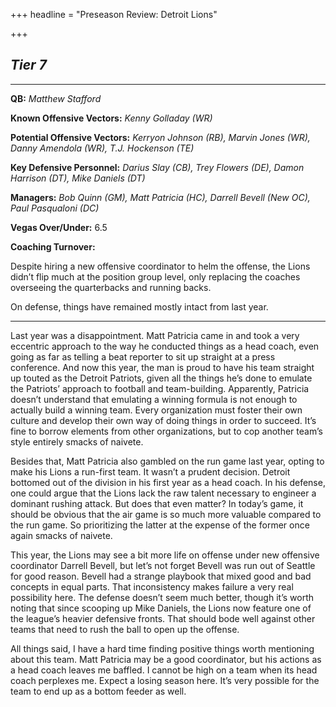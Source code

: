 +++
headline = "Preseason Review: Detroit Lions"

+++
## **_Tier 7_**

***

**QB:** _Matthew Stafford_

**Known Offensive Vectors:** _Kenny Golladay (WR)_

**Potential Offensive Vectors:** _Kerryon Johnson (RB), Marvin Jones (WR), Danny Amendola (WR), T.J. Hockenson (TE)_

**Key Defensive Personnel:** _Darius Slay (CB), Trey Flowers (DE), Damon Harrison (DT), Mike Daniels (DT)_

**Managers:** _Bob Quinn (GM), Matt Patricia (HC), Darrell Bevell (New OC), Paul Pasqualoni (DC)_

**Vegas Over/Under:** 6.5

**Coaching Turnover:**

Despite hiring a new offensive coordinator to helm the offense, the Lions didn’t flip much at the position group level, only replacing the coaches overseeing the quarterbacks and running backs.

On defense, things have remained mostly intact from last year.

***

Last year was a disappointment. Matt Patricia came in and took a very eccentric approach to the way he conducted things as a head coach, even going as far as telling a beat reporter to sit up straight at a press conference. And now this year, the man is proud to have his team straight up touted as the Detroit Patriots, given all the things he’s done to emulate the Patriots’ approach to football and team-building. Apparently, Patricia doesn’t understand that emulating a winning formula is not enough to actually build a winning team. Every organization must foster their own culture and develop their own way of doing things in order to succeed. It’s fine to borrow elements from other organizations, but to cop another team’s style entirely smacks of naivete.

Besides that, Matt Patricia also gambled on the run game last year, opting to make his Lions a run-first team. It wasn’t a prudent decision. Detroit bottomed out of the division in his first year as a head coach. In his defense, one could argue that the Lions lack the raw talent necessary to engineer a dominant rushing attack. But does that even matter? In today’s game, it should be obvious that the air game is so much more valuable compared to the run game. So prioritizing the latter at the expense of the former once again smacks of naivete.

This year, the Lions may see a bit more life on offense under new offensive coordinator Darrell Bevell, but let’s not forget Bevell was run out of Seattle for good reason. Bevell had a strange playbook that mixed good and bad concepts in equal parts. That inconsistency makes failure a very real possibility here. The defense doesn’t seem much better, though it’s worth noting that since scooping up Mike Daniels, the Lions now feature one of the league’s heavier defensive fronts. That should bode well against other teams that need to rush the ball to open up the offense.

All things said, I have a hard time finding positive things worth mentioning about this team. Matt Patricia may be a good coordinator, but his actions as a head coach leaves me baffled. I cannot be high on a team when its head coach perplexes me. Expect a losing season here. It’s very possible for the team to end up as a bottom feeder as well.